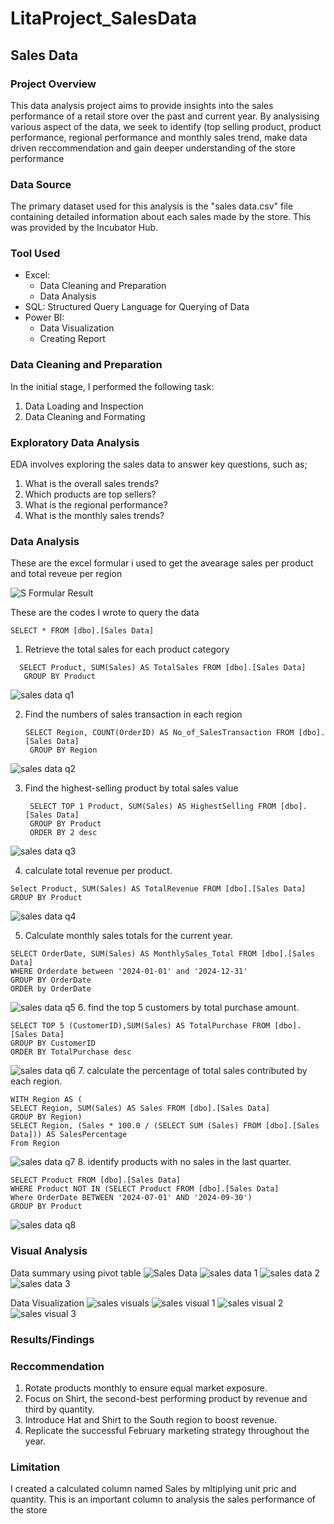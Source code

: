 # LitaProject_SalesData

## Sales Data

### Project Overview
This data analysis project aims to provide insights into the sales performance of a retail store over the past and current year. By analysising various aspect of the data, we seek to identify (top selling product, product performance, regional performance and monthly sales trend, make data driven reccommendation and gain deeper understanding of the store performance

### Data Source
The primary dataset used for this analysis is the "sales data.csv" file containing detailed information about each sales made by the store. This was provided by the Incubator Hub.

### Tool Used
- Excel: 
  - Data Cleaning and Preparation
  - Data Analysis
- SQL: Structured Query Language for Querying of Data
- Power BI:
  - Data Visualization
  - Creating Report

### Data Cleaning and Preparation
In the initial stage, I performed the following task:
1. Data Loading and Inspection
2. Data Cleaning and Formating

### Exploratory Data Analysis
EDA involves exploring the sales data to answer key questions, such as;
  1. What is the overall sales trends?
  2. Which products are top sellers?
  3. What is the regional performance?
  4. What is the monthly sales trends?

### Data Analysis
These are the excel formular i used to get the avearage sales per product and total reveue per region

![S Formular Result](https://github.com/user-attachments/assets/7c0ea4bc-cf20-42aa-a5e7-2e45e36606ee)

These are the codes I wrote to query the data
```
SELECT * FROM [dbo].[Sales Data]
```
1. Retrieve the total sales for each product category
 ```
   SELECT Product, SUM(Sales) AS TotalSales FROM [dbo].[Sales Data]
    GROUP BY Product
 ```
![sales data q1](https://github.com/user-attachments/assets/297f4c6c-b8b3-44d8-8989-978889afb85d)

2. Find the numbers of sales transaction in each region
   ```
   SELECT Region, COUNT(OrderID) AS No_of_SalesTransaction FROM [dbo].[Sales Data]
    GROUP BY Region
   ```
 ![sales data q2](https://github.com/user-attachments/assets/25d63991-79d8-4a90-adc2-a1522a3fa96d)

3. Find the highest-selling product by total sales value
   ```
    SELECT TOP 1 Product, SUM(Sales) AS HighestSelling FROM [dbo].[Sales Data]
    GROUP BY Product
    ORDER BY 2 desc
   ```
![sales data q3](https://github.com/user-attachments/assets/b9b2999f-538e-423f-9114-9689be86413b)

4. calculate total revenue per product.
  ```
  Select Product, SUM(Sales) AS TotalRevenue FROM [dbo].[Sales Data]
  GROUP BY Product
```
![sales data q4](https://github.com/user-attachments/assets/0c90d3d5-7b4e-4cbd-86c8-0a7f56465d80)

5. Calculate monthly sales totals for the current year.
```
SELECT OrderDate, SUM(Sales) AS MonthlySales_Total FROM [dbo].[Sales Data]
WHERE Orderdate between '2024-01-01' and '2024-12-31'
GROUP BY OrderDate
ORDER by OrderDate
```
![sales data q5](https://github.com/user-attachments/assets/7155ce8f-3abe-4820-9654-76c7fa13676f)
6. find the top 5 customers by total purchase amount.
```
SELECT TOP 5 (CustomerID),SUM(Sales) AS TotalPurchase FROM [dbo].[Sales Data]
GROUP BY CustomerID
ORDER BY TotalPurchase desc
```
![sales data q6](https://github.com/user-attachments/assets/fae23c34-8f9b-452d-bd52-1277020ece43)
7. calculate the percentage of total sales contributed by each region.
```
WITH Region AS (
SELECT Region, SUM(Sales) AS Sales FROM [dbo].[Sales Data]
GROUP BY Region)
SELECT Region, (Sales * 100.0 / (SELECT SUM (Sales) FROM [dbo].[Sales Data])) AS SalesPercentage
From Region
```
![sales data q7](https://github.com/user-attachments/assets/9d5c42d5-c61f-4ef6-a1db-6275c61ac976)
8. identify products with no sales in the last quarter.
```
SELECT Product FROM [dbo].[Sales Data]
WHERE Product NOT IN (SELECT Product FROM [dbo].[Sales Data]
Where OrderDate BETWEEN '2024-07-01' AND '2024-09-30')
GROUP BY Product
```
![sales data q8](https://github.com/user-attachments/assets/7f97e855-6f95-4b7b-8e9f-a3427a73c5f5)

### Visual Analysis 
Data summary using pivot table
![Sales Data](https://github.com/user-attachments/assets/584cff12-8d7e-4256-a3bc-72fb3bb49507)
![sales data 1](https://github.com/user-attachments/assets/f67e732a-57b6-474b-9be3-bfbe48da8e34)
![sales data 2](https://github.com/user-attachments/assets/df2b3cb7-f203-455d-8811-e99ccc735c90)
![sales data 3](https://github.com/user-attachments/assets/68a3f8e5-c49d-4ccd-bdfb-929ee4622606)

Data Visualization
![sales visuals](https://github.com/user-attachments/assets/64458c48-8b2d-43df-9290-e1e4cbd8e192)
![sales visual 1](https://github.com/user-attachments/assets/086e9ec4-f6b2-4e92-baca-0742ab75ccb1)
![sales visual 2](https://github.com/user-attachments/assets/e57cd2c4-44b2-458c-95bb-15a70b6b4d14)
![sales visual 3](https://github.com/user-attachments/assets/8e2df44e-3d40-4bb8-b757-df44506a1488)








### Results/Findings

### Reccommendation
1. Rotate products monthly to ensure equal market exposure.
2. Focus on Shirt, the second-best performing product by revenue and third by quantity.
3. Introduce Hat and Shirt to the South region to boost revenue.
4. Replicate the successful February marketing strategy throughout the year.

### Limitation
I created a calculated column named Sales by mltiplying unit pric and quantity. This is an important column to analysis the sales performance of the store
